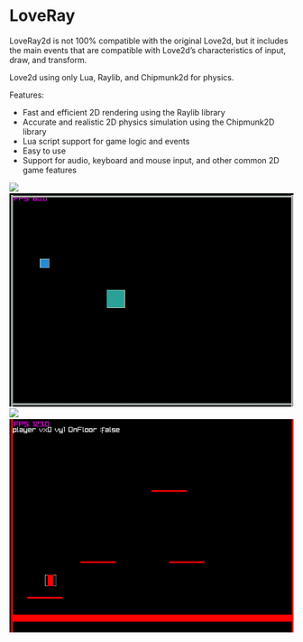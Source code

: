 # LoveRay
LoveRay2d is not 100% compatible with the original Love2d, but it includes the main events that are compatible with Love2d’s characteristics of input, draw, and transform. 

Love2d using only Lua, Raylib, and Chipmunk2d for physics.

Features:

- Fast and efficient 2D rendering using the Raylib library
- Accurate and realistic 2D physics simulation using the Chipmunk2D library
- Lua script support for game logic and events
- Easy to use 
- Support for audio, keyboard and mouse input, and other common 2D game features

<img src="https://raw.githubusercontent.com/akadjoker/LoveRay/main/001.gif">
<img src="https://raw.githubusercontent.com/akadjoker/LoveRay/main/002.gif">
<img src="https://raw.githubusercontent.com/akadjoker/LoveRay/main/003.gif">
<img src="https://raw.githubusercontent.com/akadjoker/LoveRay/main/004.gif">

